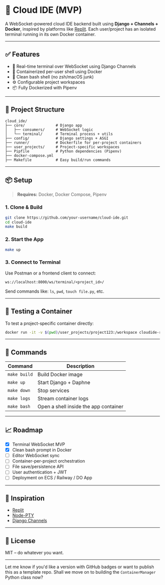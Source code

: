 # 🧠 Cloud IDE (MVP)

A WebSocket-powered cloud IDE backend built using **Django + Channels + Docker**, inspired by platforms like [Replit](https://replit.com/).
Each user/project has an isolated terminal running in its own Docker container.

---

## ✅ Features

- 🔌 Real-time terminal over WebSocket using Django Channels
- 🐳 Containerized per-user shell using Docker
- 🧼 Clean bash shell (no zsh/macOS junk)
- ⚙️ Configurable project workspaces
- 📦 Fully Dockerized with Pipenv

---

## 🚀 Project Structure

```
cloud_ide/
├── core/              # Django app
│   ├── consumers/     # WebSocket logic
│   └── terminal/      # Terminal process + utils
├── config/            # Django settings + ASGI
├── runner/            # Dockerfile for per-project containers
├── user_projects/     # Project-specific workspaces
├── Pipfile            # Python dependencies (Pipenv)
├── docker-compose.yml
├── Makefile           # Easy build/run commands
```

---

## 📦 Setup

> **Requires:** Docker, Docker Compose, Pipenv

### 1. Clone & Build

```bash
git clone https://github.com/your-username/cloud-ide.git
cd cloud-ide
make build
```

### 2. Start the App

```bash
make up
```

### 3. Connect to Terminal

Use Postman or a frontend client to connect:

```
ws://localhost:8000/ws/terminal/<project_id>/
```

Send commands like: `ls`, `pwd`, `touch file.py`, etc.

---

## 🧪 Testing a Container

To test a project-specific container directly:

```bash
docker run -it -v $(pwd)/user_projects/project123:/workspace cloudide-runner
```

---

## 🔧 Commands

| Command      | Description                           |
| ------------ | ------------------------------------- |
| `make build` | Build Docker image                    |
| `make up`    | Start Django + Daphne                 |
| `make down`  | Stop services                         |
| `make logs`  | Stream container logs                 |
| `make bash`  | Open a shell inside the app container |

---

## 📈 Roadmap

- [x] Terminal WebSocket MVP
- [x] Clean bash prompt in Docker
- [ ] Editor WebSocket sync
- [ ] Container-per-project orchestration
- [ ] File save/persistence API
- [ ] User authentication + JWT
- [ ] Deployment on ECS / Railway / DO App

---

## 🧠 Inspiration

- [Replit](https://replit.com/)
- [Node-PTY](https://github.com/microsoft/node-pty)
- [Django Channels](https://channels.readthedocs.io/)

---

## 📄 License

MIT – do whatever you want.

---

Let me know if you'd like a version with GitHub badges or want to publish this as a template repo.
Shall we move on to building the `ContainerManager` Python class now?
